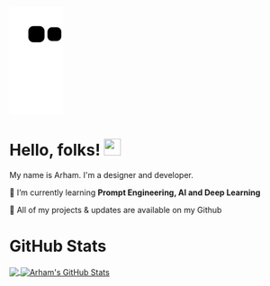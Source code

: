 ![Snake animation](https://github.com/madushadhanushka/github-readme/blob/output/github-contribution-snake.svg)


# Hello, folks! <img src="https://raw.githubusercontent.com/MartinHeinz/MartinHeinz/master/wave.gif" width="30px" height="30px" />
My name is Arham. I'm a designer and developer.

🔸 I’m currently learning **Prompt  Engineering, AI and Deep Learning**

🔸 All of my projects & updates are available on my Github

# GitHub Stats

<a href="https://github.com/arham-kk">
  <img align="center" src="https://github-readme-stats.vercel.app/api/top-langs/?username=arham-kk&hide=java,html,tex&title_color=ffffff&text_color=c9cacc&icon_color=2bbc8a&bg_color=1d1f21&langs_count=3" />
</a>
<a href="https://github.com/arham-kk">
  <img align="center" src="https://github-readme-stats.vercel.app/api?username=arham-kk&show_icons=true&line_height=27&count_private=true&title_color=ffffff&text_color=c9cacc&icon_color=2bbc8a&bg_color=1d1f21" alt="Arham's GitHub Stats" />
</a>
